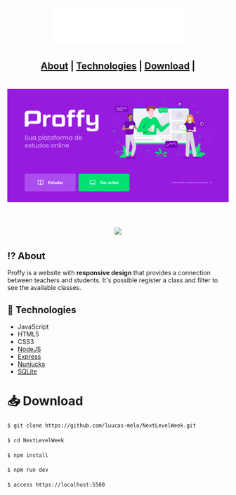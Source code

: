 <h1 align="center">
    <img src="public/images/logo.svg" width="300px" style="background-color:#8257E5";>
</h1>
<h2 align="center">  
  <a href="#%EF%B8%8F-about">About</a> |
  <a href="#-technologies">Technologies</a> | 
  <a href="#-download">Download</a> | 
</h2>
<h1 align="center">
  <img src="public/presentation/index.png">
</h1>


<h1 align= "center">
   <img src="public/presentation/proffy _presentation .gif">
</h1>

## ⁉️ About
Proffy is a website with **responsive design** that provides a connection between teachers and students. It's possible register a class and filter to see the available classes.

## 🚀 Technologies
- JavaScript
- HTML5
- CSS3
- [NodeJS](https://nodejs.org/en/)
- [Express](https://expressjs.com/pt-br/)
- [Nunjucks](https://mozilla.github.io/nunjucks/)
- [SQLite](https://www.sqlite.org/index.html)

# 📥 Download
```bash
$ git clone https://github.com/luucas-melo/NextLevelWeek.git

$ cd NextLevelWeek

$ npm install

$ npm run dev

$ access https://localhost:5500
```



